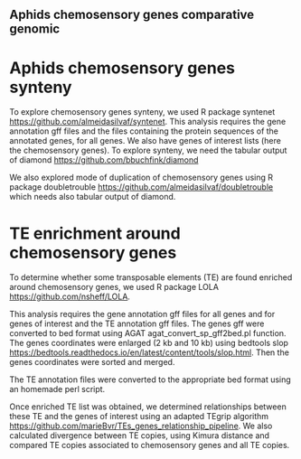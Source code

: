 ## Aphids chemosensory genes comparative genomic

# Aphids chemosensory genes synteny

To explore chemosensory genes synteny, we used R package syntenet https://github.com/almeidasilvaf/syntenet.
This analysis requires the gene annotation gff files and the files containing the protein sequences of the annotated genes, for all genes.
We also have genes of interest lists (here the chemosensory genes). 
To explore synteny, we need the tabular output of diamond https://github.com/bbuchfink/diamond

We also explored mode of duplication of chemosensory genes using R package doubletrouble https://github.com/almeidasilvaf/doubletrouble
which needs also tabular output of diamond. 

# TE enrichment around chemosensory genes 

To determine whether some transposable elements (TE) are found enriched around chemosensory genes, we used R package LOLA https://github.com/nsheff/LOLA. 

This analysis requires the gene annotation gff files for all genes and for genes of interest and the TE annotation gff files.
The genes gff were converted to bed format using AGAT agat_convert_sp_gff2bed.pl function. 
The genes coordinates were enlarged (2 kb and 10 kb) using bedtools slop https://bedtools.readthedocs.io/en/latest/content/tools/slop.html. 
Then the genes coordinates were sorted and merged. 

The TE annotation files were converted to the appropriate bed format using an homemade perl script. 

Once enriched TE list was obtained, we determined relationships between these TE and the genes of interest using an adapted TEgrip algorithm https://github.com/marieBvr/TEs_genes_relationship_pipeline. We also calculated divergence between TE copies, using Kimura distance and compared TE copies associated to chemosensory genes and all TE copies. 




